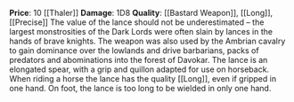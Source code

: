 **Price**: 10 [[Thaler]]
**Damage**: 1D8
**Quality**: [[Bastard Weapon]], [[Long]], [[Precise]]
The value of the lance should not be underestimated – the largest monstrosities of the Dark Lords were often slain by lances in the hands of brave knights. The weapon was also used by the Ambrian cavalry to gain dominance over the lowlands and drive barbarians, packs of predators and abominations into the forest of Davokar. The lance is an elongated spear, with a grip and quillon adapted for use on horseback. When riding a horse the lance has the quality [[Long]], even if gripped in one hand. On foot, the lance is too long to be wielded in only one hand.